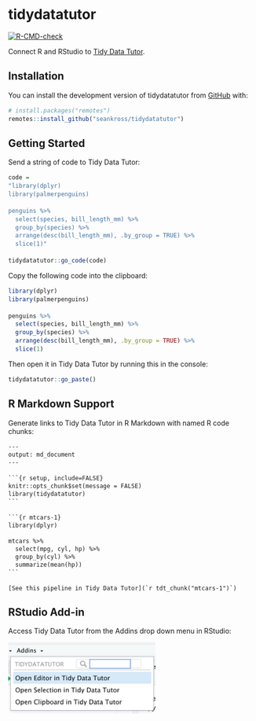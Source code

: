 
# tidydatatutor

<!-- badges: start -->
[![R-CMD-check](https://github.com/seankross/tidydatatutor/workflows/R-CMD-check/badge.svg)](https://github.com/seankross/tidydatatutor/actions)
<!-- badges: end -->

Connect R and RStudio to [Tidy Data Tutor](https://tidydatatutor.com).

## Installation

You can install the development version of tidydatatutor from [GitHub](https://github.com/) with:

``` r
# install.packages("remotes")
remotes::install_github("seankross/tidydatatutor")
```

## Getting Started

Send a string of code to Tidy Data Tutor:

```r
code = 
"library(dplyr)
library(palmerpenguins)

penguins %>%
  select(species, bill_length_mm) %>%
  group_by(species) %>%
  arrange(desc(bill_length_mm), .by_group = TRUE) %>% 
  slice(1)"
  
tidydatatutor::go_code(code)
```

Copy the following code into the clipboard:

```r
library(dplyr)
library(palmerpenguins)

penguins %>%
  select(species, bill_length_mm) %>%
  group_by(species) %>%
  arrange(desc(bill_length_mm), .by_group = TRUE) %>% 
  slice(1)
```

Then open it in Tidy Data Tutor by running this in the console:

```r
tidydatatutor::go_paste()
```

## R Markdown Support

Generate links to Tidy Data Tutor in R Markdown with named R code chunks:

    ---
    output: md_document
    ---

    ```{r setup, include=FALSE}
    knitr::opts_chunk$set(message = FALSE)
    library(tidydatatutor)
    ```

    ```{r mtcars-1}
    library(dplyr)

    mtcars %>% 
      select(mpg, cyl, hp) %>% 
      group_by(cyl) %>% 
      summarize(mean(hp))
    ```

    [See this pipeline in Tidy Data Tutor](`r tdt_chunk("mtcars-1")`)

## RStudio Add-in

Access Tidy Data Tutor from the Addins drop down menu in RStudio:

<p align="left"><img src="man/figures/addin.png" width="300px"></p>

